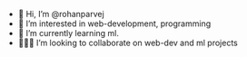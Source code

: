 - 👋 Hi, I’m @rohanparvej
- 👀 I’m interested in web-development, programming
- 🌱 I’m currently learning ml.
- 🧑🏽‍💻 I’m looking to collaborate on web-dev and ml projects

<!---
rohanparvej/rohanparvej is a ✨ special ✨ repository because its `README.md` (this file) appears on your GitHub profile.
You can click the Preview link to take a look at your changes.
--->
